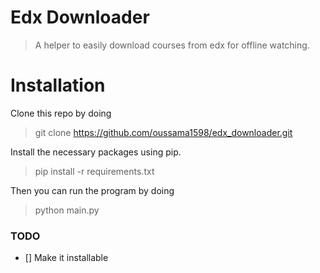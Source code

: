 # Edx Downloader

> A helper to easily download courses from edx for offline watching.

# Installation

Clone this repo by doing
> git clone https://github.com/oussama1598/edx_downloader.git

Install the necessary packages using pip.
> pip install -r requirements.txt

Then you can run the program by doing
> python main.py

### TODO

- [] Make it installable